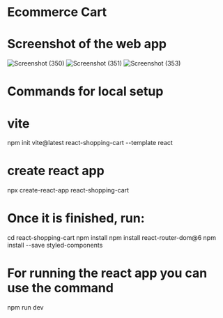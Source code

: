 # Ecommerce Cart
# Screenshot of the web app
![Screenshot (350)](https://github.com/kashyapriyanshu/swipekart/assets/113207846/3fec8120-aead-46a3-b5c3-f2b61a153759)
![Screenshot (351)](https://github.com/kashyapriyanshu/swipekart/assets/113207846/297e5a8c-8e0c-483e-89f9-853bf8ac05af)
![Screenshot (353)](https://github.com/kashyapriyanshu/swipekart/assets/113207846/d52313a0-10ca-46d5-9b42-614a2a48d370)

# Commands for local setup
# vite
npm init vite@latest react-shopping-cart --template react
# create react app
npx create-react-app react-shopping-cart
# Once it is finished, run:
cd react-shopping-cart
npm install
npm install react-router-dom@6
npm install --save styled-components
# For running the react app you can use the command
npm run dev
